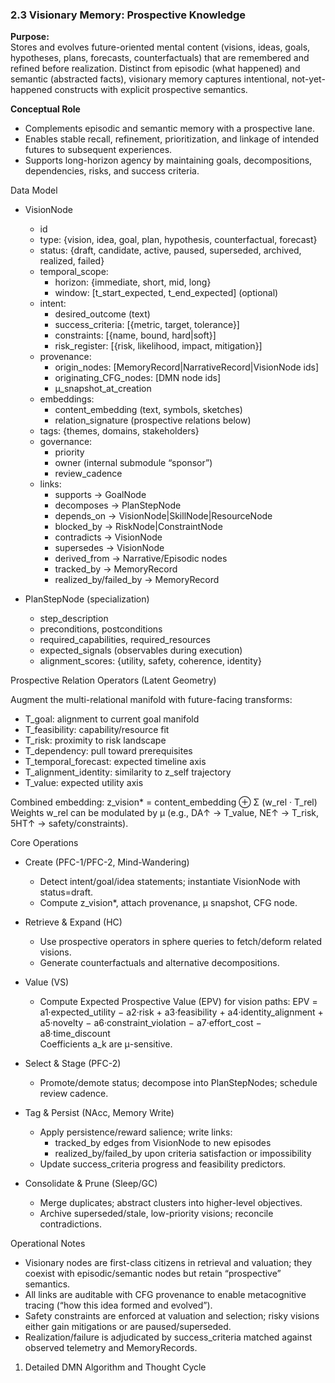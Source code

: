 ### 2.3 Visionary Memory: Prospective Knowledge

**Purpose:**  
Stores and evolves future-oriented mental content (visions, ideas, goals, hypotheses, plans, forecasts, counterfactuals) that are remembered and refined before realization. Distinct from episodic (what happened) and semantic (abstracted facts), visionary memory captures intentional, not-yet-happened constructs with explicit prospective semantics.

**Conceptual Role**

- Complements episodic and semantic memory with a prospective lane.
- Enables stable recall, refinement, prioritization, and linkage of intended futures to subsequent experiences.
- Supports long-horizon agency by maintaining goals, decompositions, dependencies, risks, and success criteria.

Data Model

- VisionNode

  - id
  - type: {vision, idea, goal, plan, hypothesis, counterfactual, forecast}
  - status: {draft, candidate, active, paused, superseded, archived, realized, failed}
  - temporal_scope:
    - horizon: {immediate, short, mid, long}
    - window: [t_start_expected, t_end_expected] (optional)
  - intent:
    - desired_outcome (text)
    - success_criteria: [{metric, target, tolerance}]
    - constraints: [{name, bound, hard|soft}]
    - risk_register: [{risk, likelihood, impact, mitigation}]
  - provenance:
    - origin_nodes: [MemoryRecord|NarrativeRecord|VisionNode ids]
    - originating_CFG_nodes: [DMN node ids]
    - μ_snapshot_at_creation
  - embeddings:
    - content_embedding (text, symbols, sketches)
    - relation_signature (prospective relations below)
  - tags: {themes, domains, stakeholders}
  - governance:
    - priority
    - owner (internal submodule “sponsor”)
    - review_cadence
  - links:
    - supports -> GoalNode
    - decomposes -> PlanStepNode
    - depends_on -> VisionNode|SkillNode|ResourceNode
    - blocked_by -> RiskNode|ConstraintNode
    - contradicts -> VisionNode
    - supersedes -> VisionNode
    - derived_from -> Narrative/Episodic nodes
    - tracked_by -> MemoryRecord
    - realized_by/failed_by -> MemoryRecord

- PlanStepNode (specialization)
  - step_description
  - preconditions, postconditions
  - required_capabilities, required_resources
  - expected_signals (observables during execution)
  - alignment_scores: {utility, safety, coherence, identity}

Prospective Relation Operators (Latent Geometry)

Augment the multi-relational manifold with future-facing transforms:

- T_goal: alignment to current goal manifold
- T_feasibility: capability/resource fit
- T_risk: proximity to risk landscape
- T_dependency: pull toward prerequisites
- T_temporal_forecast: expected timeline axis
- T_alignment_identity: similarity to z_self trajectory
- T_value: expected utility axis

Combined embedding:
z_vision\* = content_embedding ⊕ Σ (w_rel · T_rel)  
Weights w_rel can be modulated by μ (e.g., DA↑ → T_value, NE↑ → T_risk, 5HT↑ → safety/constraints).

Core Operations

- Create (PFC-1/PFC-2, Mind-Wandering)

  - Detect intent/goal/idea statements; instantiate VisionNode with status=draft.
  - Compute z_vision\*, attach provenance, μ snapshot, CFG node.

- Retrieve & Expand (HC)

  - Use prospective operators in sphere queries to fetch/deform related visions.
  - Generate counterfactuals and alternative decompositions.

- Value (VS)

  - Compute Expected Prospective Value (EPV) for vision paths:
    EPV = a1·expected_utility − a2·risk + a3·feasibility + a4·identity_alignment + a5·novelty − a6·constraint_violation − a7·effort_cost − a8·time_discount  
    Coefficients a_k are μ-sensitive.

- Select & Stage (PFC-2)

  - Promote/demote status; decompose into PlanStepNodes; schedule review cadence.

- Tag & Persist (NAcc, Memory Write)

  - Apply persistence/reward salience; write links:
    - tracked_by edges from VisionNode to new episodes
    - realized_by/failed_by upon criteria satisfaction or impossibility
  - Update success_criteria progress and feasibility predictors.

- Consolidate & Prune (Sleep/GC)
  - Merge duplicates; abstract clusters into higher-level objectives.
  - Archive superseded/stale, low-priority visions; reconcile contradictions.

Operational Notes

- Visionary nodes are first-class citizens in retrieval and valuation; they coexist with episodic/semantic nodes but retain “prospective” semantics.
- All links are auditable with CFG provenance to enable metacognitive tracing (“how this idea formed and evolved”).
- Safety constraints are enforced at valuation and selection; risky visions either gain mitigations or are paused/superseded.
- Realization/failure is adjudicated by success_criteria matched against observed telemetry and MemoryRecords.

1. Detailed DMN Algorithm and Thought Cycle

